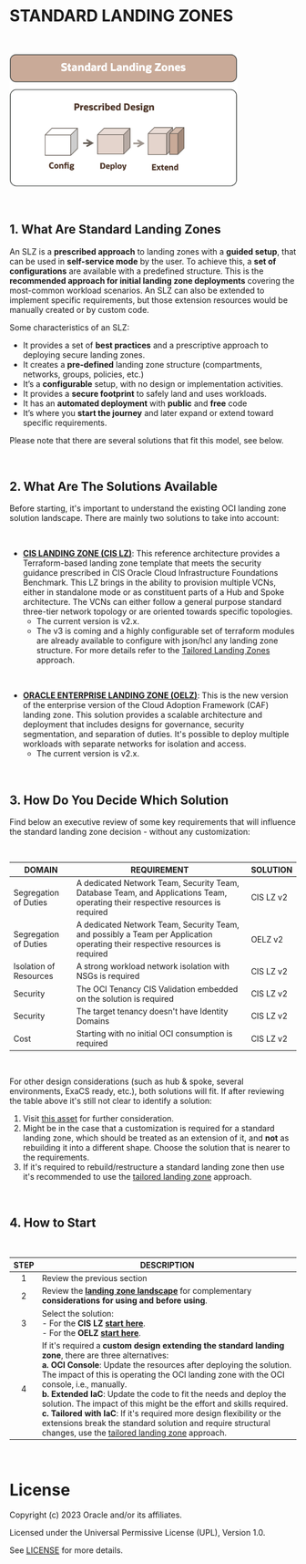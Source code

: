 # STANDARD LANDING ZONES

&nbsp; 

<img src="../images/lzf_standard.png" alt= “” width="400" height="value">

&nbsp; 

## 1. What Are Standard Landing Zones

An SLZ is a **prescribed approach** to landing zones with a **guided setup**, that can be used in **self-service mode** by the user. To achieve this, a **set of configurations** are available with a predefined structure. This is the **recommended approach for initial landing zone deployments** covering the most-common workload scenarios. An SLZ can also be extended to implement specific requirements, but those extension resources would be manually created or by custom code.

Some characteristics of an SLZ:

- It provides a set of **best practices** and a prescriptive approach to deploying secure landing zones.
- It creates a **pre-defined** landing zone structure (compartments, networks, groups, policies, etc.)
- It’s a **configurable** setup, with no design or implementation activities.
- It provides a **secure footprint** to safely land and uses workloads.
- It has an **automated deployment** with **public** and **free** code
- It’s where you **start the journey** and later expand or extend toward specific requirements.

Please note that there are several solutions that fit this model, see below.

&nbsp; 

## 2. What Are The Solutions Available

Before starting, it's important to understand the existing OCI landing zone solution landscape. There are mainly two solutions to take into account:

&nbsp; 

* **[CIS LANDING ZONE (CIS LZ)](https://docs.oracle.com/en/solutions/cis-oci-benchmark/index.html)**:  This reference architecture provides a Terraform-based landing zone template that meets the security guidance prescribed in CIS Oracle Cloud Infrastructure Foundations Benchmark. This LZ brings in the ability to provision multiple VCNs, either in standalone mode or as constituent parts of a Hub and Spoke architecture. The VCNs can either follow a general purpose standard three-tier network topology or are oriented towards specific topologies. 
  * The current version is v2.x.
  * The v3 is coming and a highly configurable set of terraform modules are already available to configure with json/hcl any landing zone structure. For more details refer to the [Tailored Landing Zones](/tailored_landing_zones/tailored_landing_zones.md) approach. 


&nbsp; 
* **[ORACLE ENTERPRISE LANDING ZONE (OELZ)](https://blogs.oracle.com/cloudsecurity/post/enterprise-scale-baseline-landing-zone-version2)**: This is the new version of the enterprise version of the Cloud Adoption Framework (CAF) landing zone. This solution provides a scalable architecture and deployment that includes designs for governance, security segmentation, and separation of duties. It's possible to deploy multiple workloads with separate networks for isolation and access.
  * The current version is v2.x.



&nbsp; 

## 3. How Do You Decide Which Solution

Find below an executive review of some key requirements that will influence the standard landing zone decision - without any customization:

&nbsp; 


| DOMAIN  |  REQUIREMENT | SOLUTION  |  
|---|---|---|
| Segregation of Duties | A dedicated Network Team, Security Team, Database Team, and Applications Team, operating their respective resources is required| CIS LZ v2 |
| Segregation of Duties | A dedicated Network Team, Security Team, and possibly a Team per Application operating their respective resources is required | OELZ v2 |
| Isolation of Resources | A strong workload network isolation with NSGs is required | CIS LZ v2 |
| Security | The OCI Tenancy CIS Validation embedded on the solution is required | CIS LZ v2 |
| Security | The target tenancy doesn't have Identity Domains | CIS LZ v2 |
| Cost | Starting with no initial OCI consumption is required | CIS LZ v2 |

&nbsp; 

For other design considerations (such as hub & spoke, several environments, ExaCS ready, etc.), both solutions will fit. If after reviewing the table above it's still not clear to identify a solution: 
1. Visit [this asset](/commons/select_your_solution.pdf) for further consideration.
2. Might be in the case that a customization is required for a standard landing zone, which should be treated as an extension of it, and **not** as rebuilding it into a different shape. Choose the solution that is nearer to the requirements.
3. If it's required to rebuild/restructure a standard landing zone then  use it's recommended to use the [tailored landing zone](/tailored_landing_zones/tailored_landing_zones.md) approach.

&nbsp; 

## 4. How to Start

&nbsp; 

| STEP  |   DESCRIPTION | 
|:---:|---|
| 1 | Review the previous section | 
| 2 | Review the [**landing zone landscape**](/commons/select_your_solution.pdf) for complementary **considerations for using and before using**.  |
|3 | Select the solution:<br>- For the **CIS LZ [start here](/standard_landing_zones/cis_lz_v2/cis_landing_zone_v2.md)**. <br>- For the **OELZ [start here](/standard_landing_zones/oelz_v2/oelz_v2.md)**.
| 4 | If it's required a **custom design extending the standard landing zone**, there are three alternatives: <br>**a. OCI Console**: Update the resources after deploying the solution. The impact of this is operating the OCI landing zone with the OCI console, i.e., manually.<br>**b. Extended IaC**: Update the code to fit the needs and deploy the solution. The impact of this might be the effort and skills required. <br>**c. Tailored with IaC**: If it's required more design flexibility or the extensions break the standard solution and require structural changes, use the [tailored landing zone](/tailored_landing_zones/tailored_landing_zones.md) approach.

   
&nbsp; 

# License

Copyright (c) 2023 Oracle and/or its affiliates.

Licensed under the Universal Permissive License (UPL), Version 1.0.

See [LICENSE](https://github.com/oracle-devrel/technology-ngineering/blob/folder-structure/LICENSE) for more details.